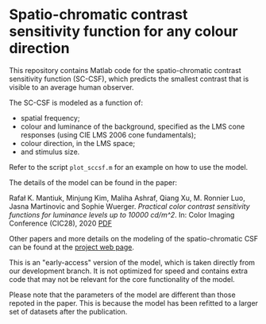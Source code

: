# Spatio-chromatic contrast sensitivity function for any colour direction

This repository contains Matlab code for the spatio-chromatic contrast sensitivity function (SC-CSF), which predicts the smallest contrast that is visible to an average human observer. 

The SC-CSF is modeled as a function of:
* spatial frequency;
* colour and luminance of the background, specified as the LMS cone responses (using CIE LMS 2006 cone fundamentals);
* colour direction, in the LMS space;
* and stimulus size. 

Refer to the script `plot_sccsf.m` for an example on how to use the model.

The details of the model can be found in the paper:

Rafał K. Mantiuk, Minjung Kim, Maliha Ashraf, Qiang Xu, M. Ronnier Luo, Jasna Martinovic and Sophie Wuerger. _Practical color contrast sensitivity functions for luminance levels up to 10000 cd/m^2_. In: Color Imaging Conference (CIC28), 2020 [PDF](https://www.cl.cam.ac.uk/~rkm38/pdfs/mantiuk2020practical_csf.pdf)

Other papers and more details on the modeling of the spatio-chromatic CSF can be found at the [project web page](https://www.cl.cam.ac.uk/research/rainbow/projects/hdr-csf/).

This is an "early-access" version of the model, which is taken directly from our development branch. It is not optimized for speed and contains extra code that may not be relevant for the core functionality of the model. 

Please note that the parameters of the model are different than those repoted in the paper. This is because the model has been refitted to a larger set of datasets after the publication. 

